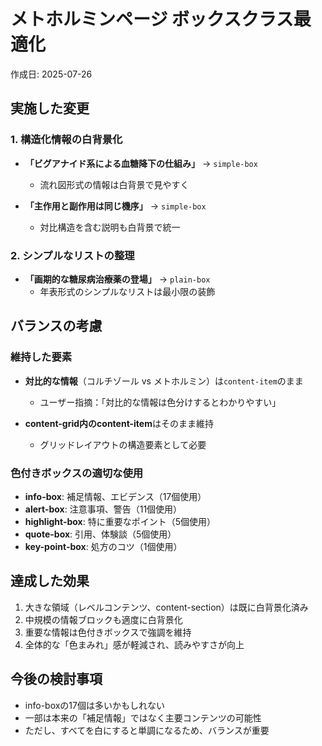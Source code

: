 # メトホルミンページ ボックスクラス最適化
作成日: 2025-07-26

## 実施した変更

### 1. 構造化情報の白背景化
- **「ビグアナイド系による血糖降下の仕組み」** → `simple-box`
  - 流れ図形式の情報は白背景で見やすく
  
- **「主作用と副作用は同じ機序」** → `simple-box`
  - 対比構造を含む説明も白背景で統一

### 2. シンプルなリストの整理
- **「画期的な糖尿病治療薬の登場」** → `plain-box`
  - 年表形式のシンプルなリストは最小限の装飾

## バランスの考慮

### 維持した要素
- **対比的な情報**（コルチゾール vs メトホルミン）は`content-item`のまま
  - ユーザー指摘：「対比的な情報は色分けするとわかりやすい」
  
- **content-grid内のcontent-item**はそのまま維持
  - グリッドレイアウトの構造要素として必要

### 色付きボックスの適切な使用
- **info-box**: 補足情報、エビデンス（17個使用）
- **alert-box**: 注意事項、警告（11個使用）
- **highlight-box**: 特に重要なポイント（5個使用）
- **quote-box**: 引用、体験談（5個使用）
- **key-point-box**: 処方のコツ（1個使用）

## 達成した効果
1. 大きな領域（レベルコンテンツ、content-section）は既に白背景化済み
2. 中規模の情報ブロックも適度に白背景化
3. 重要な情報は色付きボックスで強調を維持
4. 全体的な「色まみれ」感が軽減され、読みやすさが向上

## 今後の検討事項
- info-boxの17個は多いかもしれない
- 一部は本来の「補足情報」ではなく主要コンテンツの可能性
- ただし、すべてを白にすると単調になるため、バランスが重要